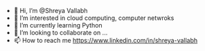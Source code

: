 - 👋 Hi, I’m @Shreya Vallabh
- 👀 I’m interested in cloud computing, computer netwroks
- 🌱 I’m currently learning Python 
- 💞️ I’m looking to collaborate on ...
- 📫 How to reach me https://www.linkedin.com/in/shreya-vallabh

<!---
Shreyavallabh/Shreyavallabh is a ✨ special ✨ repository because its `README.md` (this file) appears on your GitHub profile.
You can click the Preview link to take a look at your changes.
--->
